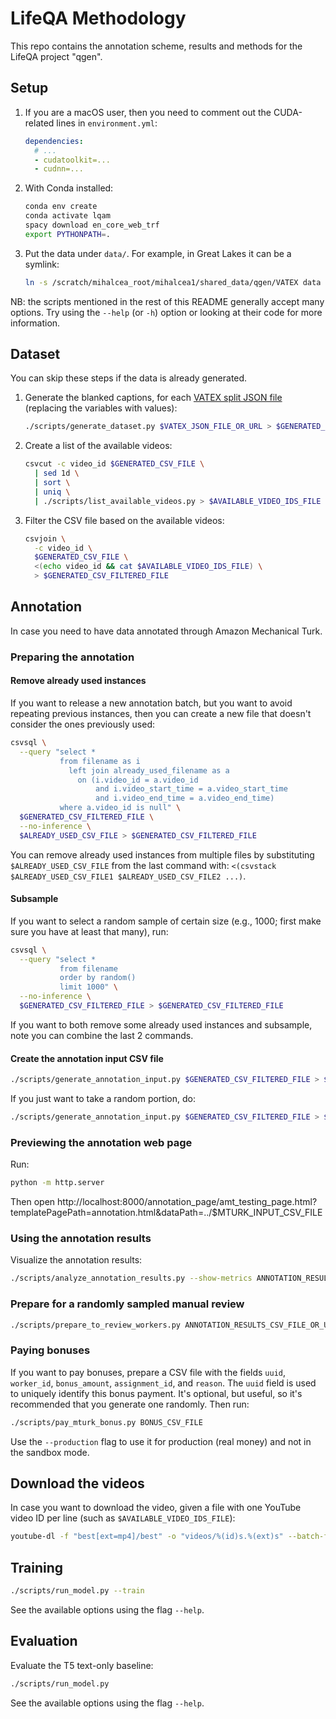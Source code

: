 # LifeQA Methodology

This repo contains the annotation scheme, results and methods for the LifeQA project "qgen".

## Setup

1. If you are a macOS user, then you need to comment out the CUDA-related lines in `environment.yml`:

    ```yaml
    dependencies:
      # ...
      - cudatoolkit=...
      - cudnn=...
    ```

2. With Conda installed:

    ```bash
    conda env create
    conda activate lqam
    spacy download en_core_web_trf
    export PYTHONPATH=.
    ```

3. Put the data under `data/`. For example, in Great Lakes it can be a symlink:

    ```bash
    ln -s /scratch/mihalcea_root/mihalcea1/shared_data/qgen/VATEX data
    ```

NB: the scripts mentioned in the rest of this README generally accept many options. Try using the `--help` (or `-h`) 
option or looking at their code for more information.

## Dataset

You can skip these steps if the data is already generated.

1. Generate the blanked captions, for each
[VATEX split JSON file](https://eric-xw.github.io/vatex-website/download.html) (replacing the variables with values):

    ```bash
    ./scripts/generate_dataset.py $VATEX_JSON_FILE_OR_URL > $GENERATED_CSV_FILE
    ```

2. Create a list of the available videos:

    ```bash
    csvcut -c video_id $GENERATED_CSV_FILE \
      | sed 1d \
      | sort \
      | uniq \
      | ./scripts/list_available_videos.py > $AVAILABLE_VIDEO_IDS_FILE
    ```

3. Filter the CSV file based on the available videos:

    ```bash
    csvjoin \
      -c video_id \
      $GENERATED_CSV_FILE \
      <(echo video_id && cat $AVAILABLE_VIDEO_IDS_FILE) \
      > $GENERATED_CSV_FILTERED_FILE
    ```

## Annotation

In case you need to have data annotated through Amazon Mechanical Turk.

### Preparing the annotation

#### Remove already used instances

If you want to release a new annotation batch, but you want to avoid repeating previous instances, then you can 
create a new file that doesn't consider the ones previously used:

```bash
csvsql \
  --query "select *
           from filename as i
             left join already_used_filename as a
               on (i.video_id = a.video_id
                   and i.video_start_time = a.video_start_time
                   and i.video_end_time = a.video_end_time)
           where a.video_id is null" \
  $GENERATED_CSV_FILTERED_FILE \
  --no-inference \
  $ALREADY_USED_CSV_FILE > $GENERATED_CSV_FILTERED_FILE
```

You can remove already used instances from multiple files by substituting `$ALREADY_USED_CSV_FILE` from the last
command with: `<(csvstack $ALREADY_USED_CSV_FILE1 $ALREADY_USED_CSV_FILE2 ...)`.

#### Subsample

If you want to select a random sample of certain size (e.g., 1000; first make sure you have at least that many), run:

```bash
csvsql \
  --query "select *
           from filename
           order by random()
           limit 1000" \
  --no-inference \
  $GENERATED_CSV_FILTERED_FILE > $GENERATED_CSV_FILTERED_FILE
```

If you want to both remove some already used instances and subsample, note you can combine the last 2 commands.

#### Create the annotation input CSV file

```bash
./scripts/generate_annotation_input.py $GENERATED_CSV_FILTERED_FILE > $MTURK_INPUT_CSV_FILE
```

If you just want to take a random portion, do:

```bash
./scripts/generate_annotation_input.py $GENERATED_CSV_FILTERED_FILE > $MTURK_INPUT_CSV_FILE
```

### Previewing the annotation web page

Run:

```bash
python -m http.server
```

Then open
http://localhost:8000/annotation_page/amt_testing_page.html?templatePagePath=annotation.html&dataPath=../$MTURK_INPUT_CSV_FILE

### Using the annotation results

Visualize the annotation results:

```bash
./scripts/analyze_annotation_results.py --show-metrics ANNOTATION_RESULTS_CSV_FILE_OR_URL > OUTPUT_TXT_FILE
```

### Prepare for a randomly sampled manual review

```bash
./scripts/prepare_to_review_workers.py ANNOTATION_RESULTS_CSV_FILE_OR_URL > OUTPUT_CSV_FILE
```

### Paying bonuses

If you want to pay bonuses, prepare a CSV file with the fields `uuid`, `worker_id`, `bonus_amount`, `assignment_id`, and 
`reason`. The `uuid` field is used to uniquely identify this bonus payment. It's optional, but useful, so it's
recommended that you generate one randomly. Then run:

```bash
./scripts/pay_mturk_bonus.py BONUS_CSV_FILE
```

Use the `--production` flag to use it for production (real money) and not in the sandbox mode.

## Download the videos

In case you want to download the video, given a file with one YouTube video ID per line (such as 
`$AVAILABLE_VIDEO_IDS_FILE`):

```bash
youtube-dl -f "best[ext=mp4]/best" -o "videos/%(id)s.%(ext)s" --batch-file FILE
```

## Training

```bash
./scripts/run_model.py --train
```

See the available options using the flag `--help`.

## Evaluation

Evaluate the T5 text-only baseline:

```bash
./scripts/run_model.py
```

See the available options using the flag `--help`.
